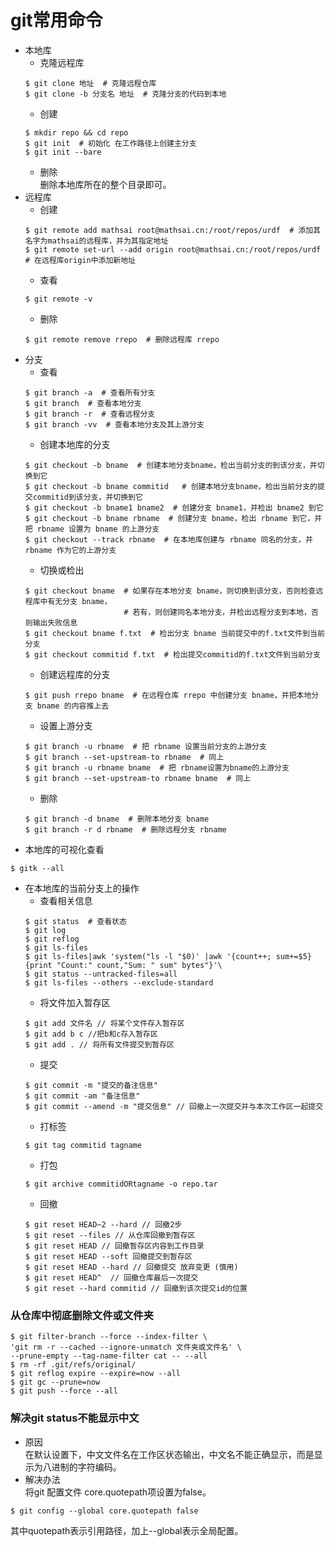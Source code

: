# git常用命令
- 本地库
  - 克隆远程库
  ```
  $ git clone 地址  # 克隆远程仓库
  $ git clone -b 分支名 地址  # 克隆分支的代码到本地
  ```
  - 创建
  ```
  $ mkdir repo && cd repo
  $ git init  # 初始化 在工作路径上创建主分支
  $ git init --bare
  ```
  - 删除  
  删除本地库所在的整个目录即可。
- 远程库
  - 创建
  ```
  $ git remote add mathsai root@mathsai.cn:/root/repos/urdf  # 添加其名字为mathsai的远程库，并为其指定地址
  $ git remote set-url --add origin root@mathsai.cn:/root/repos/urdf  # 在远程库origin中添加新地址
  ```
  - 查看
  ```
  $ git remote -v
  ```
  - 删除
  ```
  $ git remote remove rrepo  # 删除远程库 rrepo
  ```
- 分支
  - 查看  
  ```
  $ git branch -a  # 查看所有分支
  $ git branch  # 查看本地分支
  $ git branch -r  # 查看远程分支
  $ git branch -vv  # 查看本地分支及其上游分支
  ```
  - 创建本地库的分支
  ```
  $ git checkout -b bname  # 创建本地分支bname，检出当前分支的到该分支，并切换到它
  $ git checkout -b bname commitid   # 创建本地分支bname，检出当前分支的提交commitid到该分支，并切换到它
  $ git checkout -b bname1 bname2  # 创建分支 bname1，并检出 bname2 到它
  $ git checkout -b bname rbname  # 创建分支 bname，检出 rbname 到它，并把 rbname 设置为 bname 的上游分支
  $ git checkout --track rbname  # 在本地库创建与 rbname 同名的分支，并 rbname 作为它的上游分支
  ```
  - 切换或检出
  ```
  $ git checkout bname  # 如果存在本地分支 bname，则切换到该分支，否则检查远程库中有无分支 bname，
                        # 若有，则创建同名本地分支，并检出远程分支到本地，否则输出失败信息
  $ git checkout bname f.txt  # 检出分支 bname 当前提交中的f.txt文件到当前分支
  $ git checkout commitid f.txt  # 检出提交commitid的f.txt文件到当前分支
  ```
  - 创建远程库的分支
  ```
  $ git push rrepo bname  # 在远程仓库 rrepo 中创建分支 bname，并把本地分支 bname 的内容推上去
  ```
  - 设置上游分支
  ```
  $ git branch -u rbname  # 把 rbname 设置当前分支的上游分支
  $ git branch --set-upstream-to rbname  # 同上
  $ git branch -u rbname bname  # 把 rbname设置为bname的上游分支
  $ git branch --set-upstream-to rbname bname  # 同上
  ```
  - 删除
  ```
  $ git branch -d bname  # 删除本地分支 bname
  $ git branch -r d rbname  # 删除远程分支 rbname
  ```
- 本地库的可视化查看
```
$ gitk --all
```
- 在本地库的当前分支上的操作
  - 查看相关信息
  ```
  $ git status  # 查看状态
  $ git log
  $ git reflog
  $ git ls-files
  $ git ls-files|awk 'system("ls -l "$0)' |awk '{count++; sum+=$5} {print "Count:" count,"Sum: " sum" bytes"}'\
  $ git status --untracked-files=all
  $ git ls-files --others --exclude-standard
  ```
  - 将文件加入暂存区
  ```
  $ git add 文件名 // 将某个文件存入暂存区
  $ git add b c //把b和c存入暂存区
  $ git add . // 将所有文件提交到暂存区
  ```
  - 提交
  ```
  $ git commit -m "提交的备注信息"
  $ git commit -am "备注信息"
  $ git commit --amend -m "提交信息" // 回撤上一次提交并与本次工作区一起提交
  ```
  - 打标签
  ```
  $ git tag commitid tagname
  ```
  - 打包
  ```
  $ git archive commitidORtagname -o repo.tar
  ```
  - 回撤
  ```
  $ git reset HEAD~2 --hard // 回撤2步
  $ git reset --files // 从仓库回撤到暂存区
  $ git reset HEAD // 回撤暂存区内容到工作目录
  $ git reset HEAD --soft 回撤提交到暂存区
  $ git reset HEAD --hard // 回撤提交 放弃变更 (慎用)
  $ git reset HEAD^  // 回撤仓库最后一次提交
  $ git reset --hard commitid // 回撤到该次提交id的位置
  ```

### 从仓库中彻底删除文件或文件夹
```
$ git filter-branch --force --index-filter \
'git rm -r --cached --ignore-unmatch 文件夹或文件名' \
--prune-empty --tag-name-filter cat -- --all
$ rm -rf .git/refs/original/
$ git reflog expire --expire=now --all
$ git gc --prune=now
$ git push --force --all
```

### 解决git status不能显示中文
- 原因  
  在默认设置下，中文文件名在工作区状态输出，中文名不能正确显示，而是显示为八进制的字符编码。
- 解决办法  
将git 配置文件 core.quotepath项设置为false。 
```shell script
$ git config --global core.quotepath false
```
其中quotepath表示引用路径，加上--global表示全局配置。
